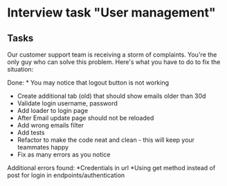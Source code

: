 # Interview task "User management"

## Tasks

 Our customer support team is receiving a storm of complaints. You're the only guy who can solve this problem. Here's what you have to do to fix the situation:

Done: * You may notice that logout button is not working
* Create additional tab (old) that should show emails older than 30d
* Validate login username, password
* Add loader to login page
* After Email update page should not be reloaded
* Add wrong emails filter
* Add tests
* Refactor to make the code neat and clean - this will keep your teammates happy
* Fix as many errors as you notice

Additional errors found:
*Credentials in url
*Using get method instead of post for login in endpoints/authentication
